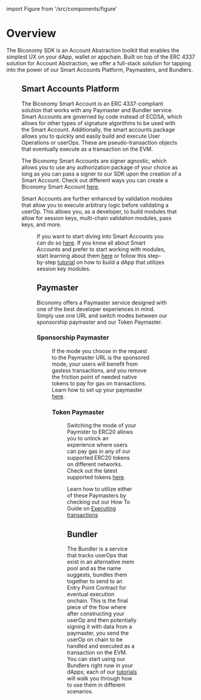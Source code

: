 import Figure from '/src/components/figure'

# Overview

The Biconomy SDK is an Account Abstraction toolkit that enables the simplest UX on your dApp, wallet or appchain. Built on top of the ERC 4337 solution for Account Abstraction, we offer a full-stack solution for tapping into the power of our Smart Accounts Platform, Paymasters, and Bundlers. 

 <Figure src={require('/docs/build/integrations/account-abstraction/biconomy/images/overview/fullstackaa.png').default} width="80%" />

## Smart Accounts Platform

The Biconomy Smart Account is an ERC 4337-compliant solution that works with any Paymaster and Bundler service. Smart Accounts are governed by code instead of ECDSA, which allows for other types of signature algorithms to be used with the Smart Account. Additionally, the smart accounts package allows you to quickly and easily build and execute User Operations or userOps. These are pseudo-transaction objects that eventually execute as a transaction on the EVM.  

The Biconomy Smart Accounts are signer agnostic, which allows you to use any authorization package of your choice as long as you can pass a signer to our SDK upon the creation of a Smart Account. Check out different ways you can create a Biconomy Smart Account [here](https://docs.biconomy.io/category/signers).


Smart Accounts are further enhanced by validation modules that allow you to execute arbitrary logic before validating a userOp. This allows you, as a developer, to build modules that allow for session keys, multi-chain validation modules, pass keys, and more. 

 <Figure src={require('/docs/build/integrations/account-abstraction/biconomy/images/overview/modularsa.png').default} width="80%" />

If you want to start diving into Smart Accounts you can do so [here](https://docs.biconomy.io/category/smart-accounts). If you know all about Smart Accounts and prefer to start working with modules, start learning about them [here](https://docs.biconomy.io/category/modules) or follow this step-by-step [tutorial](https://docs.biconomy.io/category/session-keys-tutorial) on how to build a dApp that utilizes session key modules. 

## Paymaster

Biconomy offers a Paymaster service designed with one of the best developer experiences in mind. Simply use one URL and switch modes between our sponsorship paymaster and our Token Paymaster. 

### Sponsorship Paymaster

 <Figure src={require('/docs/build/integrations/account-abstraction/biconomy/images/overview/sponsored.png').default} width="80%" />


If the mode you choose in the request to the Paymaster URL is the sponsored mode, your users will benefit from gasless transactions, and you remove the friction point of needed native tokens to pay for gas on transactions. Learn how to set up your paymaster [here](https://docs.biconomy.io/dashboard/paymaster).

### Token Paymaster

 <Figure src={require('/docs/build/integrations/account-abstraction/biconomy/images/overview/erc20gas.png').default} width="80%" />

Switching the mode of your Paymster to ERC20 allows you to unlock an experience where users can pay gas in any of our supported ERC20 tokens on different networks. Check out the latest supported tokens [here](https://docs.biconomy.io/supportedchains/supportedTokens).

Learn how to utilize either of these Paymasters by checking out our How To Guide on [Executing transactions](https://docs.biconomy.io/category/executing-transactions)

## Bundler

The Bundler is a service that tracks userOps that exist in an alternative mem pool and as the name suggests, bundles them together to send to an Entry Point Contract for eventual execution onchain. This is the final piece of the flow where after constructing your userOp and then potentially signing it with data from a paymaster, you send the userOp on chain to be handled and executed as a transaction on the EVM. You can start using our Bundlers right now in your dApps; each of our [tutorials](https://docs.biconomy.io/category/tutorials) will walk you through how to use them in different scenarios.